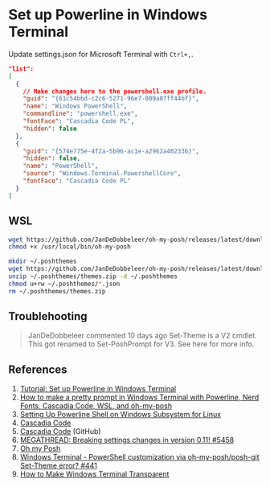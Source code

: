 # Set up Powerline in Windows Terminal

Update settings.json for Microsoft Terminal with `Ctrl+,`.

```json
"list":
[
  {
    // Make changes here to the powershell.exe profile.
    "guid": "{61c54bbd-c2c6-5271-96e7-009a87ff44bf}",
    "name": "Windows PowerShell",
    "commandline": "powershell.exe",
    "fontFace": "Cascadia Code PL",
    "hidden": false
  },
  {
    "guid": "{574e775e-4f2a-5b96-ac1e-a2962a402336}",
    "hidden": false,
    "name": "PowerShell",
    "source": "Windows.Terminal.PowershellCore",
    "fontFace": "Cascadia Code PL"
  }
]
```

## WSL

```bash
wget https://github.com/JanDeDobbeleer/oh-my-posh/releases/latest/download/posh-linux-amd64 -O /usr/local/bin/oh-my-posh
chmod +x /usr/local/bin/oh-my-posh
```

```bash
mkdir ~/.poshthemes
wget https://github.com/JanDeDobbeleer/oh-my-posh/releases/latest/download/themes.zip -O ~/.poshthemes/themes.zip
unzip ~/.poshthemes/themes.zip -d ~/.poshthemes
chmod u+rw ~/.poshthemes/*.json
rm ~/.poshthemes/themes.zip
```

## Troublehooting

> JanDeDobbeleer commented 10 days ago
> Set-Theme is a V2 cmdlet. This got renamed to Set-PoshPrompt for V3. See here for more info.

## References

1. [Tutorial: Set up Powerline in Windows Terminal](https://docs.microsoft.com/en-us/windows/terminal/tutorials/powerline-setup)
1. [How to make a pretty prompt in Windows Terminal with Powerline, Nerd Fonts, Cascadia Code, WSL, and oh-my-posh](https://www.hanselman.com/blog/how-to-make-a-pretty-prompt-in-windows-terminal-with-powerline-nerd-fonts-cascadia-code-wsl-and-ohmyposh)
1. [Setting Up Powerline Shell on Windows Subsystem for Linux](http://iamnotmyself.com/2017/04/15/setting-up-powerline-shell-on-windows-subsystem-for-linux/)
1. [Cascadia Code](https://docs.microsoft.com/en-us/windows/terminal/cascadia-code)
1. [Cascadia Code](https://github.com/microsoft/cascadia-code) (GitHub)
1. [MEGATHREAD: Breaking settings changes in version 0.11! #5458](https://github.com/microsoft/terminal/issues/5458)
1. [Oh my Posh](https://ohmyposh.dev/)
1. [Windows Terminal - PowerShell customization via oh-my-posh/posh-git Set-Theme error? #441](https://github.com/JanDeDobbeleer/oh-my-posh/issues/441)
1. [How to Make Windows Terminal Transparent](https://allthings.how/how-to-make-windows-terminal-transparent/)
